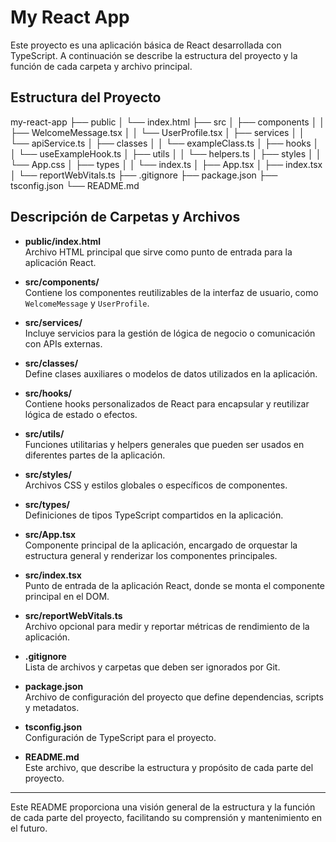 # My React App

Este proyecto es una aplicación básica de React desarrollada con TypeScript. A continuación se describe la estructura del proyecto y la función de cada carpeta y archivo principal.

## Estructura del Proyecto
my-react-app ├── public │ └── index.html ├── src │ ├── components │ │ ├── WelcomeMessage.tsx │ │ └── UserProfile.tsx │ ├── services │ │ └── apiService.ts │ ├── classes │ │ └── exampleClass.ts │ ├── hooks │ │ └── useExampleHook.ts │ ├── utils │ │ └── helpers.ts │ ├── styles │ │ └── App.css │ ├── types │ │ └── index.ts │ ├── App.tsx │ ├── index.tsx │ └── reportWebVitals.ts ├── .gitignore ├── package.json ├── tsconfig.json └── README.md


## Descripción de Carpetas y Archivos

- **public/index.html**  
  Archivo HTML principal que sirve como punto de entrada para la aplicación React.

- **src/components/**  
  Contiene los componentes reutilizables de la interfaz de usuario, como `WelcomeMessage` y `UserProfile`.

- **src/services/**  
  Incluye servicios para la gestión de lógica de negocio o comunicación con APIs externas.

- **src/classes/**  
  Define clases auxiliares o modelos de datos utilizados en la aplicación.

- **src/hooks/**  
  Contiene hooks personalizados de React para encapsular y reutilizar lógica de estado o efectos.

- **src/utils/**  
  Funciones utilitarias y helpers generales que pueden ser usados en diferentes partes de la aplicación.

- **src/styles/**  
  Archivos CSS y estilos globales o específicos de componentes.

- **src/types/**  
  Definiciones de tipos TypeScript compartidos en la aplicación.

- **src/App.tsx**  
  Componente principal de la aplicación, encargado de orquestar la estructura general y renderizar los componentes principales.

- **src/index.tsx**  
  Punto de entrada de la aplicación React, donde se monta el componente principal en el DOM.

- **src/reportWebVitals.ts**  
  Archivo opcional para medir y reportar métricas de rendimiento de la aplicación.

- **.gitignore**  
  Lista de archivos y carpetas que deben ser ignorados por Git.

- **package.json**  
  Archivo de configuración del proyecto que define dependencias, scripts y metadatos.

- **tsconfig.json**  
  Configuración de TypeScript para el proyecto.

- **README.md**  
  Este archivo, que describe la estructura y propósito de cada parte del proyecto.

---

Este README proporciona una visión general de la estructura y la función de cada parte del proyecto, facilitando su comprensión y mantenimiento en el futuro.